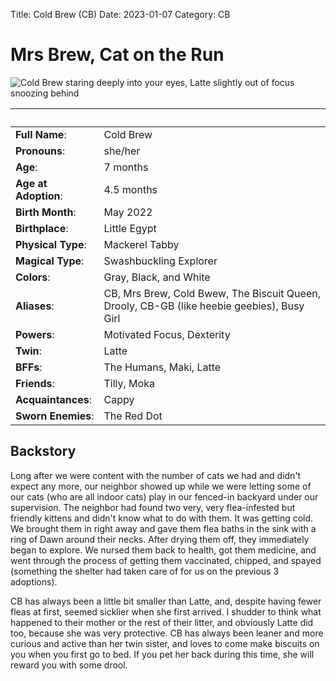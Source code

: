 Title: Cold Brew (CB)
Date: 2023-01-07
Category: CB

# Mrs Brew, Cat on the Run

![Cold Brew staring deeply into your eyes, Latte slightly out of focus snoozing behind](https://lh3.googleusercontent.com/pw/AL9nZEWVKulTIJFHw8dFrp3S_oUP6hZK5RrbsMWXTPV5uQ78PnZ60pNfOscQVS30ta6C-Hfkhw4sPGLAuBod7OcmIiV0quR4mlryG7dhne1c6MHNsVDM6Wf0df1mICgTKJV7tsT1zYaeTreae-2GBMD7KR0b=w1917-h1080-no?authuser=0)

&nbsp; | &nbsp;
---------- | -------
**Full Name**: | Cold Brew
**Pronouns**: | she/her
**Age**: | 7 months
**Age at Adoption**: | 4.5 months
**Birth Month**: | May 2022
**Birthplace**: | Little Egypt
**Physical Type**: | Mackerel Tabby
**Magical Type**: | Swashbuckling Explorer
**Colors**: | Gray, Black, and White
**Aliases**: | CB, Mrs Brew, Cold Bwew, The Biscuit Queen, Drooly, CB-GB (like heebie geebies), Busy Girl
**Powers**: | Motivated Focus, Dexterity
**Twin**: | Latte
**BFFs**: | The Humans, Maki, Latte
**Friends**: | Tilly, Moka
**Acquaintances**: | Cappy
**Sworn Enemies**: | The Red Dot

## Backstory

Long after we were content with the number of cats we had and didn't expect any more, our neighbor showed up while we were letting some of our cats (who are all indoor cats) play in our fenced-in backyard under our supervision. The neighbor had found two very, very flea-infested but friendly kittens and didn't know what to do with them. It was getting cold. We brought them in right away and gave them flea baths in the sink with a ring of Dawn around their necks. After drying them off, they immediately began to explore. We nursed them back to health, got them medicine, and went through the process of getting them vaccinated, chipped, and spayed (something the shelter had taken care of for us on the previous 3 adoptions).

CB has always been a little bit smaller than Latte, and, despite having fewer fleas at first, seemed sicklier when she first arrived. I shudder to think what happened to their mother or the rest of their litter, and obviously Latte did too, because she was very protective. CB has always been leaner and more curious and active than her twin sister, and loves to come make biscuits on you when you first go to bed. If you pet her back during this time, she will reward you with some drool.

